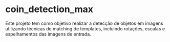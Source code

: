 # coin_detection_max
Este projeto tem como objetivo realizar a detecção de objetos em imagens utilizando técnicas de matching de templates, incluindo rotações, escalas e espelhamentos das imagens de entrada.

